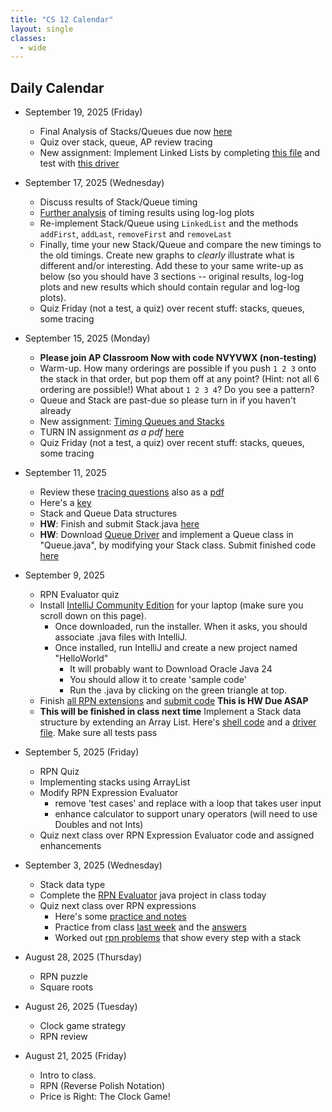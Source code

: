 ```yaml
---
title: "CS 12 Calendar"
layout: single
classes:
  - wide
---
```


## Daily Calendar

- September 19, 2025 (Friday)
    - Final Analysis of Stacks/Queues due now [here](https://forms.gle/9aYEH6EQAQUDc96j9)
    - Quiz over stack, queue, AP review tracing
    - New assignment: Implement Linked Lists by completing [this file](./LinkedLists/LinkedList.java) and test with [this driver](./LinkedLists/LinkedListTester.java)
- September 17, 2025 (Wednesday)
    - Discuss results of Stack/Queue timing
    - [Further analysis](./notes/stack-log-log.md) of timing results using log-log plots
    - Re-implement Stack/Queue using `LinkedList` and the methods `addFirst`, `addLast`, `removeFirst` and `removeLast`
    - Finally, time your new Stack/Queue and compare the new timings to the old timings. Create new graphs to *clearly* illustrate what is different and/or interesting. Add these to your same write-up as below (so you should have 3 sections -- original results, log-log plots and new results which should contain regular and log-log plots).
    - Quiz Friday (not a test, a quiz) over recent stuff: stacks, queues, some tracing

- September 15, 2025 (Monday)
    - **Please join AP Classroom Now with code NVYVWX (non-testing)**
    - Warm-up. How many orderings are possible if you push `1 2 3` onto the stack in that order, but pop them off at any point? (Hint: not all 6 ordering are possible!) What about `1 2 3 4`? Do you see a pattern?
    - Queue and Stack are past-due so please turn in if you haven't already
    - New assignment: [Timing Queues and Stacks](./notes/stack-queue-timing.md)
    - TURN IN assignment *as a pdf* [here](https://forms.gle/9aYEH6EQAQUDc96j9)
    - Quiz Friday (not a test, a quiz) over recent stuff: stacks, queues, some tracing
- September 11, 2025
    - Review these [tracing questions](./tracing-AP.MD) also as a [pdf](./tracing-AP.pdf)
    - Here's a [key](./tracing-AP-key.md)
    - Stack and Queue Data structures
    - **HW**: Finish and submit Stack.java [here](https://forms.gle/9aYEH6EQAQUDc96j9)
    - **HW**: Download [Queue Driver](./Queue/QueueDriver.java) and implement a Queue class in "Queue.java", by modifying your Stack class. Submit finished code [here](https://forms.gle/9aYEH6EQAQUDc96j9)
- September 9, 2025
    - RPN Evaluator quiz
    - Install [IntelliJ Community Edition](https://www.jetbrains.com/idea/download/?section=windows) for your laptop (make sure you scroll down on this page).
        - Once downloaded, run the installer. When it asks, you should associate .java files with IntelliJ.
        - Once installed, run IntelliJ and create a new project named "HelloWorld"
            - It will probably want to Download Oracle Java 24
            - You should allow it to create 'sample code'
            - Run the .java by clicking on the green triangle at top.
    - Finish [all RPN extensions](./rpn-sample-output.md) and [submit code](https://forms.gle/9aYEH6EQAQUDc96j9) **This is HW Due ASAP**
    - **This will be finished in class next time** Implement a Stack data structure by extending an Array List. Here's [shell code](./Stack/Stack.java) and a [driver file](./Stack/StackDriver.java). Make sure all tests pass
- September 5, 2025 (Friday)
    - RPN Quiz
    - Implementing stacks using ArrayList
    - Modify RPN Expression Evaluator
        - remove 'test cases' and replace with a loop that takes user input
        - enhance calculator to support unary operators (will need to use Doubles and not Ints)
    - Quiz next class over RPN Expression Evaluator code and assigned enhancements
- September 3, 2025 (Wednesday)
    - Stack data type
    - Complete the [RPN Evaluator](./RPNEvaluator.java) java project in class today
    - Quiz next class over RPN expressions
        - Here's some [practice and notes](https://adacomputerscience.org/concepts/trans_rpn)
        - Practice from class [last week](../CS11/rpn_worksheet.pdf) and the [answers](../CS11/rpn_worksheet_answers.pdf)
        - Worked out [rpn problems](../CS11/RPN-Stack-Problems.pdf) that show every step with a stack
- August 28, 2025 (Thursday)
    - RPN puzzle
    - Square roots
- August 26, 2025 (Tuesday)
    - Clock game strategy
    - RPN review
- August 21, 2025 (Friday)
    - Intro to class.
    - RPN (Reverse Polish Notation)
    - Price is Right: The Clock Game!
